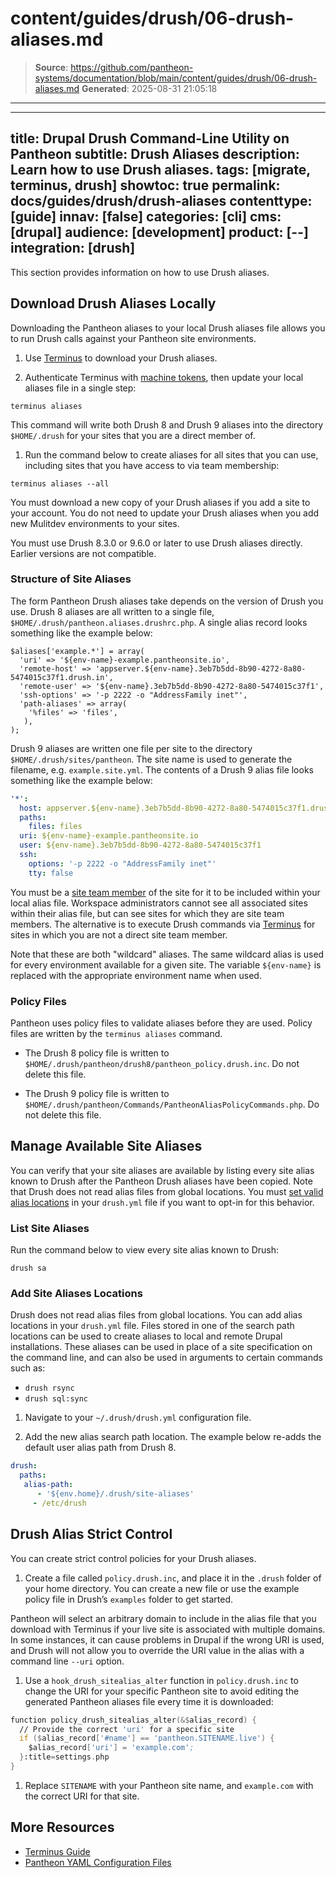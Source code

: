 # content/guides/drush/06-drush-aliases.md

> **Source**: https://github.com/pantheon-systems/documentation/blob/main/content/guides/drush/06-drush-aliases.md
> **Generated**: 2025-08-31 21:05:18

---

---
title: Drupal Drush Command-Line Utility on Pantheon
subtitle: Drush Aliases
description: Learn how to use Drush aliases.
tags: [migrate, terminus, drush]
showtoc: true
permalink: docs/guides/drush/drush-aliases
contenttype: [guide]
innav: [false]
categories: [cli]
cms: [drupal]
audience: [development]
product: [--]
integration: [drush]
---

This section provides information on how to use Drush aliases.

## Download Drush Aliases Locally

Downloading the Pantheon aliases to your local Drush aliases file allows you to run Drush calls against your Pantheon site environments.

1. Use [Terminus](/terminus) to download your Drush aliases.

1. Authenticate Terminus with [machine tokens](/machine-tokens), then update your local aliases file in a single step:

  ```bash{promptUser: user}
  terminus aliases
  ```

  This command will write both Drush 8 and Drush 9 aliases into the directory `$HOME/.drush` for your sites that you are a direct member of.

1. Run the command below to create aliases for all sites that you can use, including sites that you have access to via team membership:

  ```bash{promptUser: user}
  terminus aliases --all
  ```

You must download a new copy of your Drush aliases if you add a site to your account. You do not need to update your Drush aliases when you add new Mulitdev environments to your sites.

<Alert type="info" title="Note">

You must use Drush 8.3.0 or 9.6.0 or later to use Drush aliases directly. Earlier versions are not compatible.

</Alert>

### Structure of Site Aliases

The form Pantheon Drush aliases take depends on the version of Drush you use. Drush 8 aliases are all written to a single file, `$HOME/.drush/pantheon.aliases.drushrc.php`. A single alias record looks something like the example below:

```php:title=pantheon.aliases.drushrc.php
$aliases['example.*'] = array(
  'uri' => '${env-name}-example.pantheonsite.io',
  'remote-host' => 'appserver.${env-name}.3eb7b5dd-8b90-4272-8a80-5474015c37f1.drush.in',
  'remote-user' => '${env-name}.3eb7b5dd-8b90-4272-8a80-5474015c37f1',
  'ssh-options' => '-p 2222 -o "AddressFamily inet"',
  'path-aliases' => array(
    '%files' => 'files',
   ),
);
```

Drush 9 aliases are written one file per site to the directory `$HOME/.drush/sites/pantheon`. The site name is used to generate the filename, e.g. `example.site.yml`. The contents of a Drush 9 alias file looks something like the example below:

```yaml
'*':
  host: appserver.${env-name}.3eb7b5dd-8b90-4272-8a80-5474015c37f1.drush.in
  paths:
    files: files
  uri: ${env-name}-example.pantheonsite.io
  user: ${env-name}.3eb7b5dd-8b90-4272-8a80-5474015c37f1
  ssh:
    options: '-p 2222 -o "AddressFamily inet"'
    tty: false
```

<Alert type="info" title="Note">

You must be a [site team member](/guides/account-mgmt/workspace-sites-teams/teams/#manage-site-team-members) of the site for it to be included within your local alias file. Workspace administrators cannot see all associated sites within their alias file, but can see sites for which they are site team members. The alternative is to execute Drush commands via [Terminus](/terminus) for sites in which you are not a direct site team member.

</Alert>

Note that these are both "wildcard" aliases. The same wildcard alias is used for every environment available for a given site. The variable `${env-name}` is replaced with the appropriate environment name when used.

### Policy Files

Pantheon uses policy files to validate aliases before they are used. Policy files are written by the `terminus aliases` command.

- The Drush 8 policy file is written to `$HOME/.drush/pantheon/drush8/pantheon_policy.drush.inc`. Do not delete this file.

- The Drush 9 policy file is written to `$HOME/.drush/pantheon/Commands/PantheonAliasPolicyCommands.php`. Do not delete this file.

## Manage Available Site Aliases

You can verify that your site aliases are available by listing every site alias known to Drush after the Pantheon Drush aliases have been copied. Note that Drush does not read alias files from global locations. You must [set valid alias locations](/guides/drush/drush-aliases#add-site-aliases-locations) in your `drush.yml` file if you want to opt-in for this behavior.

### List Site Aliases

Run the command below to view every site alias known to Drush:

```bash{promptUser: user}
drush sa
```

### Add Site Aliases Locations

Drush does not read alias files from global locations. You can add alias locations in your `drush.yml` file. Files stored in one of the search path locations can be used to create aliases to local and remote Drupal installations. These aliases can be used in place of a site specification on the command line, and can also be used in arguments to certain commands such as:

- `drush rsync`
- `drush sql:sync`

1. Navigate to your `~/.drush/drush.yml` configuration file.

1. Add the new alias search path location. The example below re-adds the default user alias path from Drush 8.

 ```yaml
 drush:
   paths:
    alias-path:
       - '${env.home}/.drush/site-aliases'
      - /etc/drush
 ```

## Drush Alias Strict Control

You can create strict control policies for your Drush aliases.

1. Create a file called `policy.drush.inc`, and place it in the `.drush` folder of your home directory. You can create a new file or use the example policy file in Drush’s `examples` folder to get started.

  Pantheon will select an arbitrary domain to include in the alias file that you download with Terminus if your live site is associated with multiple domains. In some instances, it can cause problems in Drupal if the wrong URI is used, and Drush will not allow you to override the URI value in the alias with a command line `--uri` option.

1. Use a `hook_drush_sitealias_alter` function in `policy.drush.inc` to change the URI for your specific Pantheon site to avoid editing the generated Pantheon aliases file every time it is downloaded:

  ```php:title=policy.drush.inc
  function policy_drush_sitealias_alter(&$alias_record) {
    // Provide the correct 'uri' for a specific site
    if ($alias_record['#name'] == 'pantheon.SITENAME.live') {
      $alias_record['uri'] = 'example.com';
    }:title=settings.php
  }
  ```

1. Replace `SITENAME` with your Pantheon site name, and `example.com` with the correct URI for that site.

## More Resources

- [Terminus Guide](/terminus)
- [Pantheon YAML Configuration Files](/pantheon-yml)
